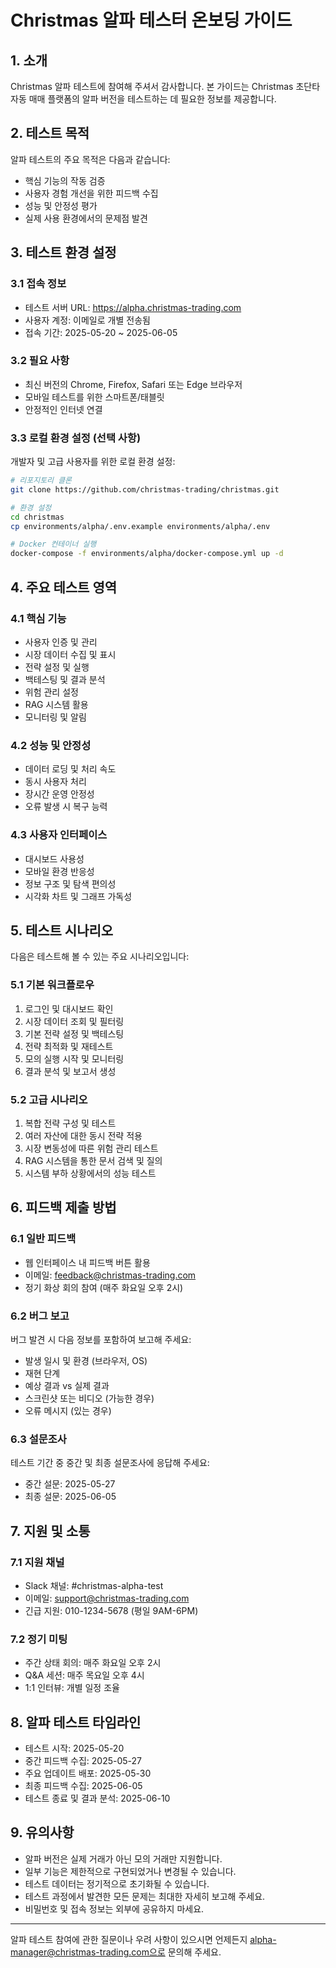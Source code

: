 # Christmas 알파 테스터 온보딩 가이드

## 1. 소개

Christmas 알파 테스트에 참여해 주셔서 감사합니다. 본 가이드는 Christmas 초단타 자동 매매 플랫폼의 알파 버전을 테스트하는 데 필요한 정보를 제공합니다.

## 2. 테스트 목적

알파 테스트의 주요 목적은 다음과 같습니다:
- 핵심 기능의 작동 검증
- 사용자 경험 개선을 위한 피드백 수집
- 성능 및 안정성 평가
- 실제 사용 환경에서의 문제점 발견

## 3. 테스트 환경 설정

### 3.1 접속 정보
- 테스트 서버 URL: https://alpha.christmas-trading.com
- 사용자 계정: 이메일로 개별 전송됨
- 접속 기간: 2025-05-20 ~ 2025-06-05

### 3.2 필요 사항
- 최신 버전의 Chrome, Firefox, Safari 또는 Edge 브라우저
- 모바일 테스트를 위한 스마트폰/태블릿
- 안정적인 인터넷 연결

### 3.3 로컬 환경 설정 (선택 사항)
개발자 및 고급 사용자를 위한 로컬 환경 설정:
```bash
# 리포지토리 클론
git clone https://github.com/christmas-trading/christmas.git

# 환경 설정
cd christmas
cp environments/alpha/.env.example environments/alpha/.env

# Docker 컨테이너 실행
docker-compose -f environments/alpha/docker-compose.yml up -d
```

## 4. 주요 테스트 영역

### 4.1 핵심 기능
- 사용자 인증 및 관리
- 시장 데이터 수집 및 표시
- 전략 설정 및 실행
- 백테스팅 및 결과 분석
- 위험 관리 설정
- RAG 시스템 활용
- 모니터링 및 알림

### 4.2 성능 및 안정성
- 데이터 로딩 및 처리 속도
- 동시 사용자 처리
- 장시간 운영 안정성
- 오류 발생 시 복구 능력

### 4.3 사용자 인터페이스
- 대시보드 사용성
- 모바일 환경 반응성
- 정보 구조 및 탐색 편의성
- 시각화 차트 및 그래프 가독성

## 5. 테스트 시나리오

다음은 테스트해 볼 수 있는 주요 시나리오입니다:

### 5.1 기본 워크플로우
1. 로그인 및 대시보드 확인
2. 시장 데이터 조회 및 필터링
3. 기본 전략 설정 및 백테스팅
4. 전략 최적화 및 재테스트
5. 모의 실행 시작 및 모니터링
6. 결과 분석 및 보고서 생성

### 5.2 고급 시나리오
1. 복합 전략 구성 및 테스트
2. 여러 자산에 대한 동시 전략 적용
3. 시장 변동성에 따른 위험 관리 테스트
4. RAG 시스템을 통한 문서 검색 및 질의
5. 시스템 부하 상황에서의 성능 테스트

## 6. 피드백 제출 방법

### 6.1 일반 피드백
- 웹 인터페이스 내 피드백 버튼 활용
- 이메일: feedback@christmas-trading.com
- 정기 화상 회의 참여 (매주 화요일 오후 2시)

### 6.2 버그 보고
버그 발견 시 다음 정보를 포함하여 보고해 주세요:
- 발생 일시 및 환경 (브라우저, OS)
- 재현 단계
- 예상 결과 vs 실제 결과
- 스크린샷 또는 비디오 (가능한 경우)
- 오류 메시지 (있는 경우)

### 6.3 설문조사
테스트 기간 중 중간 및 최종 설문조사에 응답해 주세요:
- 중간 설문: 2025-05-27
- 최종 설문: 2025-06-05

## 7. 지원 및 소통

### 7.1 지원 채널
- Slack 채널: #christmas-alpha-test
- 이메일: support@christmas-trading.com
- 긴급 지원: 010-1234-5678 (평일 9AM-6PM)

### 7.2 정기 미팅
- 주간 상태 회의: 매주 화요일 오후 2시
- Q&A 세션: 매주 목요일 오후 4시
- 1:1 인터뷰: 개별 일정 조율

## 8. 알파 테스트 타임라인

- 테스트 시작: 2025-05-20
- 중간 피드백 수집: 2025-05-27
- 주요 업데이트 배포: 2025-05-30
- 최종 피드백 수집: 2025-06-05
- 테스트 종료 및 결과 분석: 2025-06-10

## 9. 유의사항

- 알파 버전은 실제 거래가 아닌 모의 거래만 지원합니다.
- 일부 기능은 제한적으로 구현되었거나 변경될 수 있습니다.
- 테스트 데이터는 정기적으로 초기화될 수 있습니다.
- 테스트 과정에서 발견한 모든 문제는 최대한 자세히 보고해 주세요.
- 비밀번호 및 접속 정보는 외부에 공유하지 마세요.

---

알파 테스트 참여에 관한 질문이나 우려 사항이 있으시면 언제든지 alpha-manager@christmas-trading.com으로 문의해 주세요. 